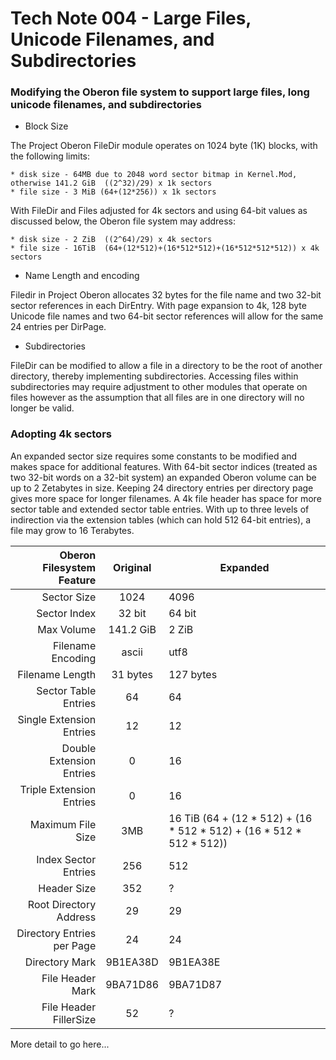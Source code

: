 # Tech Note 004 - Large Files, Unicode Filenames, and Subdirectories
### Modifying the Oberon file system to support large files, long unicode filenames, and subdirectories

* Block Size

The Project Oberon FileDir module operates on 1024 byte (1K) blocks, with the following limits:

    * disk size - 64MB due to 2048 word sector bitmap in Kernel.Mod, otherwise 141.2 GiB  ((2^32)/29) x 1k sectors
    * file size - 3 MiB (64+(12*256)) x 1k sectors

With FileDir and Files adjusted for 4k sectors and using 64-bit values as discussed below, the Oberon file system may address:

    * disk size - 2 ZiB  ((2^64)/29) x 4k sectors
    * file size - 16TiB  (64+(12*512)+(16*512*512)+(16*512*512*512)) x 4k sectors

* Name Length and encoding

Filedir in Project Oberon allocates 32 bytes for the file name and two 32-bit sector references in each DirEntry. With page expansion to 4k, 128 byte Unicode file names and two 64-bit sector references will allow for the same 24 entries per DirPage.

* Subdirectories

FileDir can be modified to allow a file in a directory to be the root of another directory, thereby implementing subdirectories. Accessing files within subdirectories may require adjustment to other modules that operate on files however as the assumption that all files are in one directory will no longer be valid.

### Adopting 4k sectors

An expanded sector size requires some constants to be modified and makes space for additional features. With 64-bit sector indices (treated as two 32-bit words on a 32-bit system) an expanded Oberon volume can be up to 2 Zetabytes in size. Keeping 24 directory entries per directory page gives more space for longer filenames. A 4k file header has space for more sector table and extended sector table entries. With up to three levels of indirection via the extension tables (which can hold 512 64-bit entries), a file may grow to 16 Terabytes.


Oberon Filesystem Feature | Original | Expanded 
-------------------------:|:--------:|----------
Sector Size               |  1024    |   4096
Sector Index              |  32 bit  | 64 bit
Max Volume                | 141.2 GiB| 2 ZiB
Filename Encoding         |  ascii   |  utf8
Filename Length           | 31 bytes |  127 bytes
Sector Table Entries      | 64       | 64
Single Extension Entries  | 12       | 12
Double Extension Entries  | 0        | 16
Triple Extension Entries  | 0        | 16
Maximum File Size         | 3MB      | 16 TiB (64 + (12 * 512) + (16 * 512 * 512) + (16 * 512 * 512 * 512))
Index Sector Entries      | 256      | 512
Header Size               | 352      | ?
Root Directory Address    | 29       | 29
Directory Entries per Page| 24       | 24
Directory Mark            | 9B1EA38D |9B1EA38E
File Header Mark          | 9BA71D86 |9BA71D87
File Header FillerSize    | 52       |  ?

More detail to go here...
